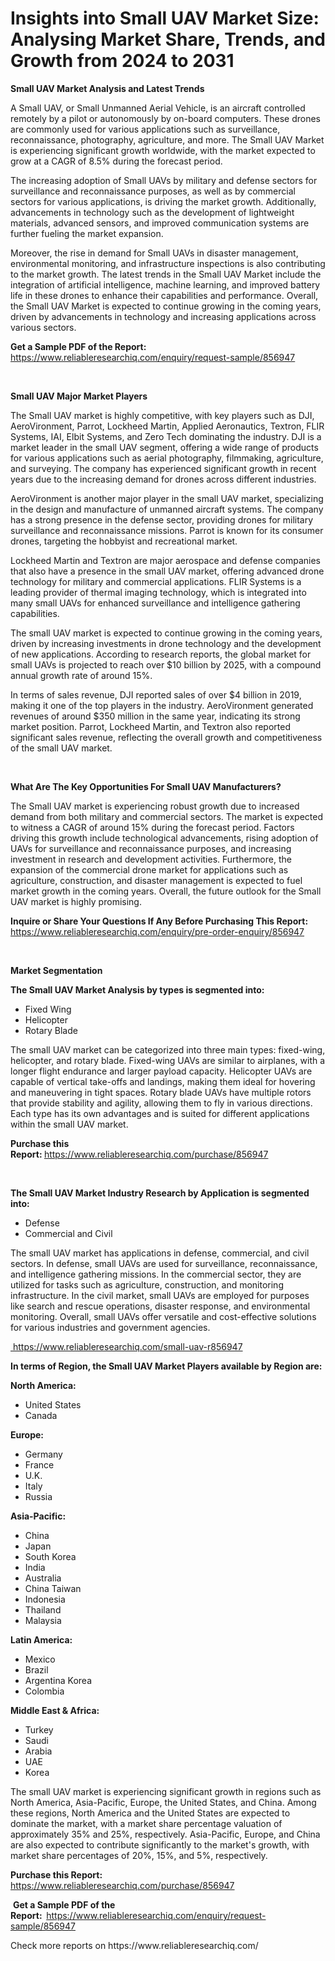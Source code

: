 <p><h1>Insights into Small UAV Market Size: Analysing Market Share, Trends, and Growth from 2024 to 2031</h1></p><p><strong>Small UAV Market Analysis and Latest Trends</strong></p>
<p><p>A Small UAV, or Small Unmanned Aerial Vehicle, is an aircraft controlled remotely by a pilot or autonomously by on-board computers. These drones are commonly used for various applications such as surveillance, reconnaissance, photography, agriculture, and more. The Small UAV Market is experiencing significant growth worldwide, with the market expected to grow at a CAGR of 8.5% during the forecast period.</p><p>The increasing adoption of Small UAVs by military and defense sectors for surveillance and reconnaissance purposes, as well as by commercial sectors for various applications, is driving the market growth. Additionally, advancements in technology such as the development of lightweight materials, advanced sensors, and improved communication systems are further fueling the market expansion.</p><p>Moreover, the rise in demand for Small UAVs in disaster management, environmental monitoring, and infrastructure inspections is also contributing to the market growth. The latest trends in the Small UAV Market include the integration of artificial intelligence, machine learning, and improved battery life in these drones to enhance their capabilities and performance. Overall, the Small UAV Market is expected to continue growing in the coming years, driven by advancements in technology and increasing applications across various sectors.</p></p>
<p><strong>Get a Sample PDF of the Report:&nbsp;</strong> <a href="https://www.reliableresearchiq.com/enquiry/request-sample/856947">https://www.reliableresearchiq.com/enquiry/request-sample/856947</a></p>
<p>&nbsp;</p>
<p><strong>Small UAV Major Market Players</strong></p>
<p><p>The Small UAV market is highly competitive, with key players such as DJI, AeroVironment, Parrot, Lockheed Martin, Applied Aeronautics, Textron, FLIR Systems, IAI, Elbit Systems, and Zero Tech dominating the industry. DJI is a market leader in the small UAV segment, offering a wide range of products for various applications such as aerial photography, filmmaking, agriculture, and surveying. The company has experienced significant growth in recent years due to the increasing demand for drones across different industries.</p><p>AeroVironment is another major player in the small UAV market, specializing in the design and manufacture of unmanned aircraft systems. The company has a strong presence in the defense sector, providing drones for military surveillance and reconnaissance missions. Parrot is known for its consumer drones, targeting the hobbyist and recreational market.</p><p>Lockheed Martin and Textron are major aerospace and defense companies that also have a presence in the small UAV market, offering advanced drone technology for military and commercial applications. FLIR Systems is a leading provider of thermal imaging technology, which is integrated into many small UAVs for enhanced surveillance and intelligence gathering capabilities.</p><p>The small UAV market is expected to continue growing in the coming years, driven by increasing investments in drone technology and the development of new applications. According to research reports, the global market for small UAVs is projected to reach over $10 billion by 2025, with a compound annual growth rate of around 15%.</p><p>In terms of sales revenue, DJI reported sales of over $4 billion in 2019, making it one of the top players in the industry. AeroVironment generated revenues of around $350 million in the same year, indicating its strong market position. Parrot, Lockheed Martin, and Textron also reported significant sales revenue, reflecting the overall growth and competitiveness of the small UAV market.</p></p>
<p>&nbsp;</p>
<p><strong>What Are The Key Opportunities For Small UAV Manufacturers?</strong></p>
<p><p>The Small UAV market is experiencing robust growth due to increased demand from both military and commercial sectors. The market is expected to witness a CAGR of around 15% during the forecast period. Factors driving this growth include technological advancements, rising adoption of UAVs for surveillance and reconnaissance purposes, and increasing investment in research and development activities. Furthermore, the expansion of the commercial drone market for applications such as agriculture, construction, and disaster management is expected to fuel market growth in the coming years. Overall, the future outlook for the Small UAV market is highly promising.</p></p>
<p><strong>Inquire or Share Your Questions If Any Before Purchasing This Report:</strong> <a href="https://www.reliableresearchiq.com/enquiry/pre-order-enquiry/856947">https://www.reliableresearchiq.com/enquiry/pre-order-enquiry/856947</a></p>
<p>&nbsp;</p>
<p><strong>Market Segmentation</strong></p>
<p><strong>The Small UAV Market Analysis by types is segmented into:</strong></p>
<p><ul><li>Fixed Wing</li><li>Helicopter</li><li>Rotary Blade</li></ul></p>
<p><p>The small UAV market can be categorized into three main types: fixed-wing, helicopter, and rotary blade. Fixed-wing UAVs are similar to airplanes, with a longer flight endurance and larger payload capacity. Helicopter UAVs are capable of vertical take-offs and landings, making them ideal for hovering and maneuvering in tight spaces. Rotary blade UAVs have multiple rotors that provide stability and agility, allowing them to fly in various directions. Each type has its own advantages and is suited for different applications within the small UAV market.</p></p>
<p><strong>Purchase this Report:&nbsp;</strong><a href="https://www.reliableresearchiq.com/purchase/856947">https://www.reliableresearchiq.com/purchase/856947</a></p>
<p>&nbsp;</p>
<p><strong>The Small UAV Market Industry Research by Application is segmented into:</strong></p>
<p><ul><li>Defense</li><li>Commercial and Civil</li></ul></p>
<p><p>The small UAV market has applications in defense, commercial, and civil sectors. In defense, small UAVs are used for surveillance, reconnaissance, and intelligence gathering missions. In the commercial sector, they are utilized for tasks such as agriculture, construction, and monitoring infrastructure. In the civil market, small UAVs are employed for purposes like search and rescue operations, disaster response, and environmental monitoring. Overall, small UAVs offer versatile and cost-effective solutions for various industries and government agencies.</p></p>
<p><a href="https://www.reliableresearchiq.com/small-uav-r856947">&nbsp;https://www.reliableresearchiq.com/small-uav-r856947</a></p>
<p><strong>In terms of Region, the Small UAV Market Players available by Region are:</strong></p>
<p>
    <p> <strong> North America: </strong>
        <ul>
            <li>United States</li>
            <li>Canada</li>
        </ul>
        </p> 
    <p> <strong> Europe: </strong>
        <ul>
            <li>Germany</li>
            <li>France</li>
            <li>U.K.</li>
            <li>Italy</li>
            <li>Russia</li>
        </ul>
        </p> 
    <p> <strong> Asia-Pacific: </strong>
        <ul>
            <li>China</li>
            <li>Japan</li>
            <li>South Korea</li>
            <li>India</li>
            <li>Australia</li>
            <li>China Taiwan</li>
            <li>Indonesia</li>
            <li>Thailand</li>
            <li>Malaysia</li>
        </ul>
        </p> 
    <p> <strong> Latin America: </strong>
        <ul>
            <li>Mexico</li>
            <li>Brazil</li>
            <li>Argentina Korea</li>
            <li>Colombia</li>
        </ul>
        </p> 
    <p> <strong> Middle East & Africa: </strong>
        <ul>
            <li>Turkey</li>
            <li>Saudi</li>
            <li>Arabia</li>
            <li>UAE</li>
            <li>Korea</li>
        </ul>
    </p>
    </p>
<p><p>The small UAV market is experiencing significant growth in regions such as North America, Asia-Pacific, Europe, the United States, and China. Among these regions, North America and the United States are expected to dominate the market, with a market share percentage valuation of approximately 35% and 25%, respectively. Asia-Pacific, Europe, and China are also expected to contribute significantly to the market's growth, with market share percentages of 20%, 15%, and 5%, respectively.</p></p>
<p><strong>Purchase this Report: </strong><a href="https://www.reliableresearchiq.com/purchase/856947">https://www.reliableresearchiq.com/purchase/856947</a></p>
<p>&nbsp;<strong>Get a Sample PDF of the Report:&nbsp;&nbsp;</strong><a href="https://www.reliableresearchiq.com/enquiry/request-sample/856947">https://www.reliableresearchiq.com/enquiry/request-sample/856947</a></p>
<p><strong></strong></p>
<p>Check more reports on https://www.reliableresearchiq.com/</p>